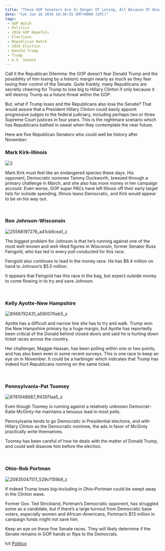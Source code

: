 ```yaml
---
title: "These GOP Senators Are In Danger Of Losing, All Because Of Donald Trump"
date: "Sat Jun 18 2016 14:36:55 GMT+0000 (UTC)"
tags: 
 - GOP Watch
 - Politics
 - 2016 GOP Hopefuls
 - Elections
 - Republican Watch
 - 2016 Election
 - Donald Trump
 - Trump
 - U.S. Senate
---
```

<p><!--OffDef--></p><p><!--Ads1--></p><p>Call it the Republican Dilemma: the GOP doesn&#x2019;t fear Donald Trump and the possibility of him losing by a historic margin nearly as much as they fear losing their control of the Senate. Quite frankly, many Republicans are secretly cheering for Trump to lose big to Hillary Clinton if only because it will destroy Trump as a future threat within the GOP.</p><p>But, what if Trump loses and the Republicans also lose the Senate? That would assure that a President Hillary Clinton could easily appoint progressive judges to the federal judiciary, including perhaps two or three Supreme Court justices in four years. This is the nightmare scenario which has Republicans bathed in sweat when they contemplate the near future.</p><p>Here are five Republican Senators who could well be history after November:</p><h3><strong>Mark Kirk-Illinois</strong></h3><p><img class="alignnone wp-image-137928 size-medium" src="//i1.wp.com/cdn.liberalamerica.org/wp-content/uploads/2016/06/217-350x437.jpg?resize=350%2C437" alt="2" srcset="//cdn.liberalamerica.org/wp-content/uploads/2016/06/217.jpg 350w, //cdn.liberalamerica.org/wp-content/uploads/2016/06/217.jpg 64w, //cdn.liberalamerica.org/wp-content/uploads/2016/06/217.jpg 600w, //cdn.liberalamerica.org/wp-content/uploads/2016/06/217.jpg 721w" sizes="(max-width: 350px) 100vw, 350px" data-recalc-dims="1"></p><p>Mark Kirk must feel like an endangered species these days. His opponent,&#xA0;Democratic nominee Tammy Duckworth, breezed through a primary challenge in March, and she also has&#xA0;more money in her campaign account. Even worse, GOP super PACs have left Illinois off their early target lists for outside spending. Illinois leans Democratic, and Kirk would appear to be on his way out.</p><p>&#xA0;</p><h3><strong>Ron Johnson-Wisconsin</strong></h3><p><img class="alignnone wp-image-137931 size-medium" src="//i2.wp.com/cdn.liberalamerica.org/wp-content/uploads/2016/06/25568197276_a41cb6cea1_z-350x234.jpg?resize=350%2C234" alt="25568197276_a41cb6cea1_z" srcset="//cdn.liberalamerica.org/wp-content/uploads/2016/06/25568197276_a41cb6cea1_z.jpg 350w, //cdn.liberalamerica.org/wp-content/uploads/2016/06/25568197276_a41cb6cea1_z.jpg 64w, //cdn.liberalamerica.org/wp-content/uploads/2016/06/25568197276_a41cb6cea1_z.jpg 600w, //cdn.liberalamerica.org/wp-content/uploads/2016/06/25568197276_a41cb6cea1_z.jpg 150w, //cdn.liberalamerica.org/wp-content/uploads/2016/06/25568197276_a41cb6cea1_z.jpg 200w, //cdn.liberalamerica.org/wp-content/uploads/2016/06/25568197276_a41cb6cea1_z.jpg 640w" sizes="(max-width: 350px) 100vw, 350px" data-recalc-dims="1"></p><p>The biggest problem for Johnson is that he&#x2019;s running against one of the most well-known and well-liked figures in Wisconsin, former Senator Russ Feingold, who has led in every poll conducted for this race.</p><p>Feingold also continues to lead in the money race. He has $6.4 million on hand to Johnson&#x2019;s $5.5 million.</p><p>It appears that Feingold has this race in the bag, but expect outside money to come flowing in to try and save Johnson.</p><p>&#xA0;</p><h3><strong>Kelly Ayotte-New Hampshire</strong></h3><p><img class="alignnone wp-image-137934 size-medium" src="//i2.wp.com/cdn.liberalamerica.org/wp-content/uploads/2016/06/8566792431_a590070eb5_z-350x234.jpg?resize=350%2C234" alt="8566792431_a590070eb5_z" srcset="//cdn.liberalamerica.org/wp-content/uploads/2016/06/8566792431_a590070eb5_z.jpg 350w, //cdn.liberalamerica.org/wp-content/uploads/2016/06/8566792431_a590070eb5_z.jpg 64w, //cdn.liberalamerica.org/wp-content/uploads/2016/06/8566792431_a590070eb5_z.jpg 600w, //cdn.liberalamerica.org/wp-content/uploads/2016/06/8566792431_a590070eb5_z.jpg 150w, //cdn.liberalamerica.org/wp-content/uploads/2016/06/8566792431_a590070eb5_z.jpg 200w, //cdn.liberalamerica.org/wp-content/uploads/2016/06/8566792431_a590070eb5_z.jpg 640w" sizes="(max-width: 350px) 100vw, 350px" data-recalc-dims="1"></p><p>Ayotte has a difficult and narrow line she has to try and walk.&#xA0;Trump won the New Hampshire&#xA0;primary by a huge margin, but Ayotte has reportedly been critical of the Donald behind closed doors and said he is hurting down ticket races across the country.</p><p>Her challenger, Maggie Hassan, has been polling within one or two points, and has also been even in some recent surveys. This is one race to keep an eye on in November. It could be a harbinger which indicates that Trump has indeed hurt Republicans running on the same ticket.</p><p>&#xA0;</p><h3><strong>Pennsylvania-Pat Toomey</strong></h3><p><img class="alignnone wp-image-137936 size-medium" src="//i1.wp.com/cdn.liberalamerica.org/wp-content/uploads/2016/06/6761048687_ff435f1aa5_z-350x234.jpg?resize=350%2C234" alt="6761048687_ff435f1aa5_z" srcset="//cdn.liberalamerica.org/wp-content/uploads/2016/06/6761048687_ff435f1aa5_z.jpg 350w, //cdn.liberalamerica.org/wp-content/uploads/2016/06/6761048687_ff435f1aa5_z.jpg 64w, //cdn.liberalamerica.org/wp-content/uploads/2016/06/6761048687_ff435f1aa5_z.jpg 600w, //cdn.liberalamerica.org/wp-content/uploads/2016/06/6761048687_ff435f1aa5_z.jpg 150w, //cdn.liberalamerica.org/wp-content/uploads/2016/06/6761048687_ff435f1aa5_z.jpg 200w, //cdn.liberalamerica.org/wp-content/uploads/2016/06/6761048687_ff435f1aa5_z.jpg 640w" sizes="(max-width: 350px) 100vw, 350px" data-recalc-dims="1"></p><p>Even though Toomey is running against a relatively unknown Democrat&#x2013;Katie McGinty&#x2013;he maintains a tenuous lead in most polls.</p><p>Pennsylvania tends to go Democratic in Presidential elections, and with Hillary Clinton as the Democratic nominee, the ads in favor of McGinty practically write themselves.</p><p>Toomey has been careful of how he deals with the matter of Donald Trump, and could well disavow him before the election.</p><p>&#xA0;</p><h3><strong>Ohio-Rob Portman</strong></h3><p><img class="alignnone wp-image-137941 size-medium" src="//i0.wp.com/cdn.liberalamerica.org/wp-content/uploads/2016/06/20835047511_529cf159b9_z-350x234.jpg?resize=350%2C234" alt="20835047511_529cf159b9_z" srcset="//cdn.liberalamerica.org/wp-content/uploads/2016/06/20835047511_529cf159b9_z.jpg 350w, //cdn.liberalamerica.org/wp-content/uploads/2016/06/20835047511_529cf159b9_z.jpg 64w, //cdn.liberalamerica.org/wp-content/uploads/2016/06/20835047511_529cf159b9_z.jpg 600w, //cdn.liberalamerica.org/wp-content/uploads/2016/06/20835047511_529cf159b9_z.jpg 150w, //cdn.liberalamerica.org/wp-content/uploads/2016/06/20835047511_529cf159b9_z.jpg 200w, //cdn.liberalamerica.org/wp-content/uploads/2016/06/20835047511_529cf159b9_z.jpg 640w" sizes="(max-width: 350px) 100vw, 350px" data-recalc-dims="1"></p><p>If indeed Trump loses big&#x2013;including in Ohio&#x2013;Portman could be swept away in the Clinton wave.</p><p>Former Gov. Ted Strickland, Portman&#x2019;s Democratic opponent, has struggled some as a candidate, but if there&#x2019;s a large turnout from Democratic base voters, especially women and African-Americans, Portman&#x2019;s $13 million in campaign funds might not save him.</p><p><!--Ads2--></p><p>Keep an eye on these five Senate races. They will likely determine if the Senate remains in GOP hands or flips to the Democrats.</p><p>h/t <a href="http://www.politico.com/story/2016/06/senate-races-donald-trump-map-224503" onclick="__gaTracker(&apos;send&apos;, &apos;event&apos;, &apos;outbound-article&apos;, &apos;http://www.politico.com/story/2016/06/senate-races-donald-trump-map-224503&apos;, &apos;Politico&apos;);" target="_blank">Politico</a></p>